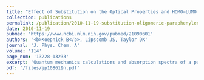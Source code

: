 ```yaml
---
title: "Effect of Substitution on the Optical Properties and HOMO−LUMO Gap of Oligomeric Paraphenylenes"
collection: publications
permalink: /publication/2010-11-19-substitution-oligomeric-paraphenylenes
date: 2010-11-19
pubmed: 'https://www.ncbi.nlm.nih.gov/pubmed/21090601'
authors: '<b>Koepnick B</b>, Lipscomb JS, Taylor DK'
journal: 'J. Phys. Chem. A'
volume: '114'
page_num: '13228–13233'
excerpt: 'Quantum mechanics calculations and absorption spectra of a para-phenylene dimer with various chemical substitutions.'
pdf: '/files/jp108619n.pdf'
---
```

